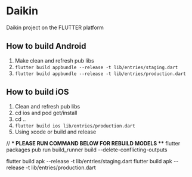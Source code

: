 # Daikin

Daikin project on the FLUTTER platform

## How to build Android

1. Make clean and refresh pub libs
2. `flutter build appbundle --release -t lib/entries/staging.dart`
3. `flutter build appbundle --release -t lib/entries/production.dart`

## How to build iOS

1. Clean and refresh pub libs
2. cd ios and pod get/install
3. cd ..
4. `flutter build ios lib/entries/production.dart`
5. Using xcode or build and release

// **\* PLEASE RUN COMMAND BELOW FOR REBUILD MODELS \*\***
flutter packages pub run build_runner build --delete-conflicting-outputs

flutter build apk --release -t lib/entries/staging.dart
flutter build apk --release -t lib/entries/production.dart
